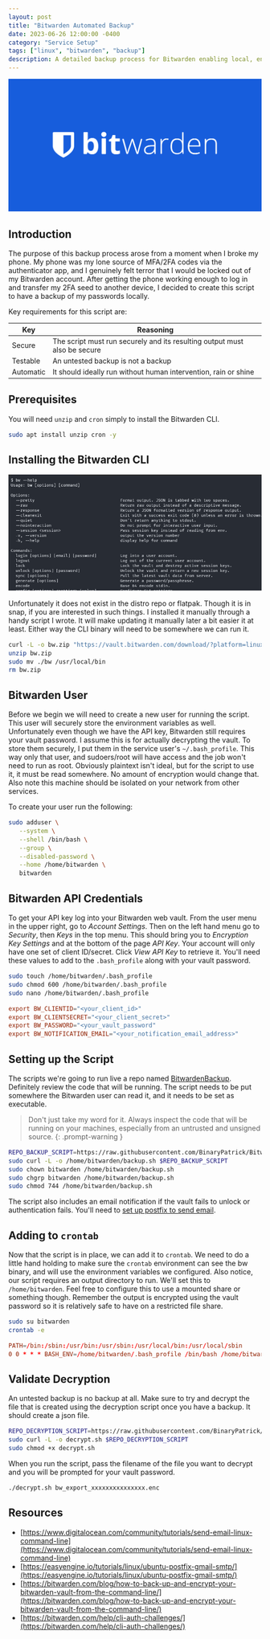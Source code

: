 ```yaml
---
layout: post
title: "Bitwarden Automated Backup"
date: 2023-06-26 12:00:00 -0400
category: "Service Setup"
tags: ["linux", "bitwarden", "backup"]
description: A detailed backup process for Bitwarden enabling local, encrypted vault backups. The process uses the Bitwarden CLI and runs locally on a linux instance.
---
```


![Bitwarden Logo](/assets/img/bitwarden-automated-backup/bitwarden-logo.png)

## Introduction

The purpose of this backup process arose from a moment when I broke my phone. My phone was my lone source of MFA/2FA codes via the authenticator app, and I genuinely felt terror that I would be locked out of my Bitwarden account. After getting the phone working enough to log in and transfer my 2FA seed to another device, I decided to create this script to have a backup of my passwords locally.

Key requirements for this script are:

| Key       | Reasoning                                                                 |
| --------- | ------------------------------------------------------------------------- |
| Secure    | The script must run securely and its resulting output must also be secure |
| Testable  | An untested backup is not a backup                                        |
| Automatic | It should ideally run without human intervention, rain or shine           |

## Prerequisites

You will need `unzip` and `cron` simply to install the Bitwarden CLI.

```bash
sudo apt install unzip cron -y
```

## Installing the Bitwarden CLI

![Bitwarden Logo](/assets/img/bitwarden-automated-backup/bw-cli.png)

Unfortunately it does not exist in the distro repo or flatpak. Though it is in snap, if you are interested in such things. I installed it manually through a handy script I wrote. It will make updating it manually later a bit easier it at least. Either way the CLI binary will need to be somewhere we can run it.

```bash
curl -L -o bw.zip "https://vault.bitwarden.com/download/?platform=linux&app=cli"
unzip bw.zip
sudo mv ./bw /usr/local/bin
rm bw.zip
```

## Bitwarden User

Before we begin we will need to create a new user for running the script. This user will securely store the environment variables as well. Unfortunately even though we have the API key, Bitwarden still requires your vault password. I assume this is for actually decrypting the vault. To store them securely, I put them in the service user's `~/.bash_profile`. This way only that user, and sudoers/root will have access and the job won't need to run as root. Obviously plaintext isn't ideal, but for the script to use it, it must be read somewhere. No amount of encryption would change that. Also note this machine should be isolated on your network from other services.

To create your user run the following:

```bash
sudo adduser \
   --system \
   --shell /bin/bash \
   --group \
   --disabled-password \
   --home /home/bitwarden \
   bitwarden
```

## Bitwarden API Credentials

To get your API key log into your Bitwarden web vault. From the user menu in the upper right, go to _Account Settings_. Then on the left hand menu go to _Security_, then _Keys_ in the top menu. This should bring you to _Encryption Key Settings_ and at the bottom of the page _API Key_. Your account will only have one set of client ID/secret. Click _View API Key_ to retrieve it. You'll need these values to add to the `.bash_profile` along with your vault password.

```bash
sudo touch /home/bitwarden/.bash_profile
sudo chmod 600 /home/bitwarden/.bash_profile
sudo nano /home/bitwarden/.bash_profile
```

```conf
export BW_CLIENTID="<your_client_id>"
export BW_CLIENTSECRET="<your_client_secret>"
export BW_PASSWORD="<your_vault_password"
export BW_NOTIFICATION_EMAIL="<your_notification_email_address>"
```

## Setting up the Script

The scripts we're going to run live a repo named [BitwardenBackup](https://github.com/BinaryPatrick/BitwardenBackup). Definitely review the code that will be running. The script needs to be put somewhere the Bitwarden user can read it, and it needs to be set as executable.

> Don't just take my word for it. Always inspect the code that will be running on your machines, especially from an untrusted and unsigned source.
> {: .prompt-warning }

```bash
REPO_BACKUP_SCRIPT=https://raw.githubusercontent.com/BinaryPatrick/BitwardenBackup/main/backup.sh
sudo curl -L -o /home/bitwarden/backup.sh $REPO_BACKUP_SCRIPT
sudo chown bitwarden /home/bitwarden/backup.sh
sudo chgrp bitwarden /home/bitwarden/backup.sh
sudo chmod 744 /home/bitwarden/backup.sh
```

The script also includes an email notification if the vault fails to unlock or authentication fails. You'll need to [set up postfix to send email](/posts/configuring-postfix-with-gmail/).

## Adding to `crontab`

Now that the script is in place, we can add it to `crontab`. We need to do a little hand holding to make sure the `crontab` environment can see the bw binary, and will use the environment variables we configured. Also notice, our script requires an output directory to run. We'll set this to `/home/bitwarden`. Feel free to configure this to use a mounted share or something though. Remember the output is encrypted using the vault password so it is relatively safe to have on a restricted file share.

```bash
sudo su bitwarden
crontab -e
```

```conf
PATH=/bin:/sbin:/usr/bin:/usr/sbin:/usr/local/bin:/usr/local/sbin
0 0 * * * BASH_ENV=/home/bitwarden/.bash_profile /bin/bash /home/bitwarden/backup.sh /home/bitwarden
```

## Validate Decryption

An untested backup is no backup at all. Make sure to try and decrypt the file that is created using the decryption script once you have a backup. It should create a json file.

```bash
REPO_DECRYPTION_SCRIPT=https://raw.githubusercontent.com/BinaryPatrick/BitwardenBackup/main/decrypt.sh
sudo curl -L -o decrypt.sh $REPO_DECRYPTION_SCRIPT
sudo chmod +x decrypt.sh
```

When you run the script, pass the filename of the file you want to decrypt and you will be prompted for your vault password.

```bash
./decrypt.sh bw_export_xxxxxxxxxxxxxxx.enc
```

## Resources

- [https://www.digitalocean.com/community/tutorials/send-email-linux-command-line](https://www.digitalocean.com/community/tutorials/send-email-linux-command-line)
- [https://easyengine.io/tutorials/linux/ubuntu-postfix-gmail-smtp/](https://easyengine.io/tutorials/linux/ubuntu-postfix-gmail-smtp/)
- [https://bitwarden.com/blog/how-to-back-up-and-encrypt-your-bitwarden-vault-from-the-command-line/](https://bitwarden.com/blog/how-to-back-up-and-encrypt-your-bitwarden-vault-from-the-command-line/)
- [https://bitwarden.com/help/cli-auth-challenges/](https://bitwarden.com/help/cli-auth-challenges/)
